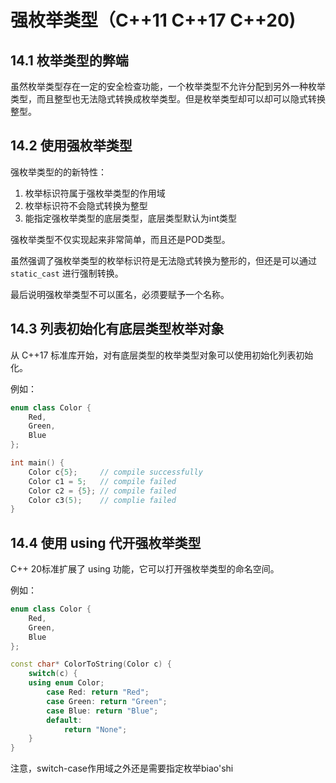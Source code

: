 # 强枚举类型（C++11 C++17 C++20)

## 14.1 枚举类型的弊端

虽然枚举类型存在一定的安全检查功能，一个枚举类型不允许分配到另外一种枚举类型，而且整型也无法隐式转换成枚举类型。但是枚举类型却可以却可以隐式转换整型。

## 14.2 使用强枚举类型

强枚举类型的的新特性：

1. 枚举标识符属于强枚举类型的作用域
2. 枚举标识符不会隐式转换为整型
3. 能指定强枚举类型的底层类型，底层类型默认为int类型

强枚举类型不仅实现起来非常简单，而且还是POD类型。

虽然强调了强枚举类型的枚举标识符是无法隐式转换为整形的，但还是可以通过 `static_cast` 进行强制转换。

最后说明强枚举类型不可以匿名，必须要赋予一个名称。

## 14.3 列表初始化有底层类型枚举对象

从 C++17 标准库开始，对有底层类型的枚举类型对象可以使用初始化列表初始化。

例如：

```c++
enum class Color {
	Red,
    Green,
    Blue
};

int main() {
    Color c{5};		// compile successfully
    Color c1 = 5;	// compile failed
    Color c2 = {5};	// compile failed
    Color c3(5);	// complie failed
}
```

## 14.4 使用 using 代开强枚举类型

C++ 20标准扩展了 using 功能，它可以打开强枚举类型的命名空间。

例如：

```c++
enum class Color {
    Red,
    Green,
    Blue
};

const char* ColorToString(Color c) {
	switch(c) {
	using enum Color;
        case Red: return "Red";
        case Green: return "Green";
        case Blue: return "Blue";
        default:
            return "None";
    }
}
```

注意，switch-case作用域之外还是需要指定枚举biao'shi